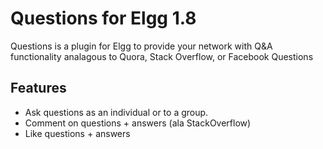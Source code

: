 # Questions for Elgg 1.8 #

Questions is a plugin for Elgg to provide your network with
Q&A functionality analagous to Quora, Stack Overflow, or Facebook Questions

## Features ##

* Ask questions as an individual or to a group.
* Comment on questions + answers (ala StackOverflow)
* Like questions + answers